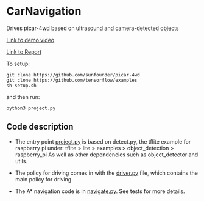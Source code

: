 # CarNavigation
Drives picar-4wd based on ultrasound and camera-detected objects

[Link to demo video](https://drive.google.com/file/d/1QYt0iIC6UFFmXKSnCSA72veqJqOxWv0N/view)

[Link to Report](Lab1Report.pdf)


To setup:
```
git clone https://github.com/sunfounder/picar-4wd
git clone https://github.com/tensorflow/examples
sh setup.sh
```
and then run:
```
python3 project.py
```

## Code description

- The entry point [project.py](project.py) is based on detect.py, the tflite example for raspberry pi under:
tflite > lite > examples > object_detection > raspberry_pi
As well as other dependencies such as object_detector and utils.

- The policy for driving comes in with the [driver.py](driver.py) file, which contains the main policy for driving.

- The A* navigation code is in [navigate.py](navigate.py). See tests for more details.
